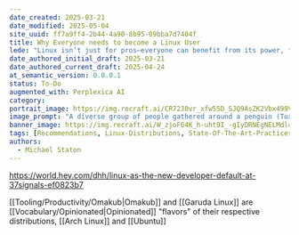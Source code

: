 ```yaml
---
date_created: 2025-03-21
date_modified: 2025-05-04
site_uuid: ff7a9ff4-2b44-4a90-8b95-09bba7d7404f
title: Why Everyone needs to become a Linux User
lede: "Linux isn’t just for pros—everyone can benefit from its power, freedom, and flexibility."
date_authored_initial_draft: 2025-03-21
date_authored_current_draft: 2025-04-24
at_semantic_version: 0.0.0.1
status: To-Do
augmented_with: Perplexica AI
category: 
portrait_image: https://img.recraft.ai/CR72J0vr_xfw55D_SJQ9AsZK2Vbx499VkL3GTormsSI/rs:fit:1024:1820:0/raw:1/plain/abs://external/images/fa43d557-806f-4045-ac5b-8e6a120b0fbb
image_prompt: "A diverse group of people gathered around a penguin (Tux), each using different devices—laptop, tablet, phone—against a backdrop of open-source icons. The mood is inclusive, empowering, and modern."
banner_image: https://img.recraft.ai/W_zjoF64K_h-uht9I_-gIyDRNEgNELMdl41vJv_fNxs/rs:fit:2048:1024:0/raw:1/plain/abs://external/images/f0e2cd9d-7e7d-4fa2-ad35-26dff421a62f
tags: [Recommendations, Linux-Distributions, State-Of-The-Art-Practices]
authors:
  - Michael Staton
---
```


https://world.hey.com/dhh/linux-as-the-new-developer-default-at-37signals-ef0823b7

[[Tooling/Productivity/Omakub|Omakub]] and [[Garuda Linux]] are [[Vocabulary/Opinionated|Opinionated]] "flavors" of their respective distributions, [[Arch Linux]] and [[Ubuntu]]
